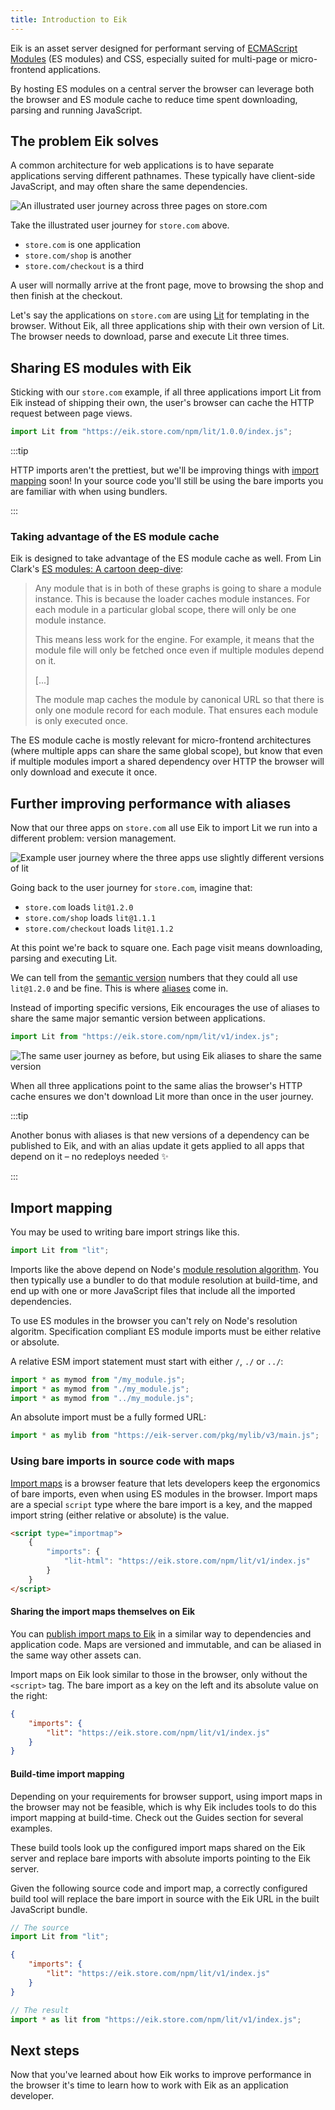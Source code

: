 ```yaml
---
title: Introduction to Eik
---
```


Eik is an asset server designed for performant serving of
[ECMAScript Modules](https://developer.mozilla.org/en-US/docs/Web/JavaScript/Guide/Modules) (ES modules) and CSS,
especially suited for multi-page or micro-frontend applications.

By hosting ES modules on a central server the browser can leverage both the browser and ES module cache to reduce time spent downloading, parsing and running JavaScript.

## The problem Eik solves

A common architecture for web applications is to have separate applications serving different pathnames. These typically have client-side JavaScript, and may often share the same dependencies.

![An illustrated user journey across three pages on store.com](/img/overview_page_to_page_flow.min.svg)

Take the illustrated user journey for `store.com` above.

- `store.com` is one application
- `store.com/shop` is another
- `store.com/checkout` is a third

A user will normally arrive at the front page, move to browsing the shop and then finish at the checkout.

Let's say the applications on `store.com` are using [Lit](https://lit.dev) for templating in the browser. Without Eik, all three applications ship with their own version of Lit. The browser needs to download, parse and execute Lit three times.

## Sharing ES modules with Eik

Sticking with our `store.com` example, if all three applications import Lit from Eik instead of shipping their own, the user's browser can cache the HTTP request between page views.

```js
import Lit from "https://eik.store.com/npm/lit/1.0.0/index.js";
```

:::tip

HTTP imports aren't the prettiest, but we'll be improving things with [import mapping](#import-mapping) soon! In your source code you'll still be using the bare imports you are familiar with when using bundlers.

:::

### Taking advantage of the ES module cache

Eik is designed to take advantage of the ES module cache as well. From Lin Clark's [ES modules: A cartoon deep-dive](https://hacks.mozilla.org/2018/03/es-modules-a-cartoon-deep-dive/):

> Any module that is in both of these graphs is going to share a module instance. This is because the loader caches module instances. For each module in a particular global scope, there will only be one module instance.
>
> This means less work for the engine. For example, it means that the module file will only be fetched once even if multiple modules depend on it.
>
> [...]
>
> The module map caches the module by canonical URL so that there is only one module record for each module. That ensures each module is only executed once.

The ES module cache is mostly relevant for micro-frontend architectures (where multiple apps can share the same global scope), but know that even if multiple modules import a shared dependency over HTTP the browser will only download and execute it once.

## Further improving performance with aliases

Now that our three apps on `store.com` all use Eik to import Lit we run into a different problem: version management.

![Example user journey where the three apps use slightly different versions of lit](/img/overview_page_to_page_diff_versions.min.svg)

Going back to the user journey for `store.com`, imagine that:

- `store.com` loads `lit@1.2.0`
- `store.com/shop` loads `lit@1.1.1`
- `store.com/checkout` loads `lit@1.1.2`

At this point we're back to square one. Each page visit means downloading, parsing and executing Lit.

We can tell from the [semantic version](https://semver.org/) numbers that they could all use `lit@1.2.0` and be fine. This is where [aliases](/docs/dependencies/aliases) come in.

Instead of importing specific versions, Eik encourages the use of aliases to share the same major semantic version between applications.

```js
import Lit from "https://eik.store.com/npm/lit/v1/index.js";
```

![The same user journey as before, but using Eik aliases to share the same version](/img/overview_page_to_page_same_versions.min.svg)

When all three applications point to the same alias the browser's HTTP cache ensures we don't download Lit more than once in the user journey.

:::tip

Another bonus with aliases is that new versions of a dependency can be published to Eik, and with an alias update it gets applied to all apps that depend on it – no redeploys needed ✨

:::

## Import mapping

You may be used to writing bare import strings like this.

```js
import Lit from "lit";
```

Imports like the above depend on Node's [module resolution algorithm](https://nodejs.org/docs/v20.16.0/api/esm.html#resolution-and-loading-algorithm). You then typically use a bundler to do that module resolution at build-time, and end up with one or more JavaScript files that include all the imported dependencies.

To use ES modules in the browser you can't rely on Node's resolution algoritm. Specification compliant ES module imports must be either relative or absolute.

A relative ESM import statement must start with either `/`, `./` or `../`:

```js
import * as mymod from "/my_module.js";
import * as mymod from "./my_module.js";
import * as mymod from "../my_module.js";
```

An absolute import must be a fully formed URL:

```js
import * as mylib from "https://eik-server.com/pkg/mylib/v3/main.js";
```

### Using bare imports in source code with maps

[Import maps](https://developer.mozilla.org/en-US/docs/Web/HTML/Element/script/type/importmap) is a browser feature that lets developers keep the ergonomics of bare imports, even when using ES modules in the browser. Import maps are a special `script` type where the bare import is a key, and the mapped import string (either relative or absolute) is the value.

```html
<script type="importmap">
	{
		"imports": {
			"lit-html": "https://eik.store.com/npm/lit/v1/index.js"
		}
	}
</script>
```

#### Sharing the import maps themselves on Eik

You can [publish import maps to Eik](/docs/dependencies/import-maps) in a similar way to dependencies and application code. Maps are versioned and immutable, and can be aliased in the same way other assets can.

Import maps on Eik look similar to those in the browser, only without the `<script>` tag. The bare import as a key on the left and its absolute value on the right:

```json
{
	"imports": {
		"lit": "https://eik.store.com/npm/lit/v1/index.js"
	}
}
```

#### Build-time import mapping

Depending on your requirements for browser support, using import maps in the browser may not be feasible, which is why Eik includes tools to do this import mapping at build-time. Check out the Guides section for several examples.

These build tools look up the configured import maps shared on the Eik server and replace bare imports with absolute imports pointing to the Eik server.

Given the following source code and import map, a correctly configured build tool will replace the bare import in source with the Eik URL in the built JavaScript bundle.

```js
// The source
import Lit from "lit";
```

```json
{
	"imports": {
		"lit": "https://eik.store.com/npm/lit/v1/index.js"
	}
}
```

```js
// The result
import * as lit from "https://eik.store.com/npm/lit/v1/index.js";
```

## Next steps

Now that you've learned about how Eik works to improve performance in the browser it's time to learn how to work with Eik as an application developer.
